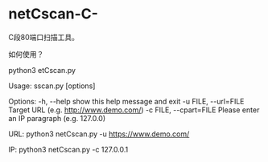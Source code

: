 # netCscan-C-
C段80端口扫描工具。

如何使用？

python3 etCscan.py
                                                                                                       
Usage: sscan.py [options]

Options:
  -h, --help            show this help message and exit
  -u FILE, --url=FILE   Target URL (e.g. http://www.demo.com/)
  -c FILE, --cpart=FILE
                        Please enter an IP paragraph (e.g. 127.0.0)

URL:
python3 netCscan.py -u https://www.demo.com/

IP:
python3 netCscan.py -c 127.0.0.1


